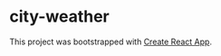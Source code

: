 # city-weather

This project was bootstrapped with [Create React App](https://github.com/facebook/create-react-app).
